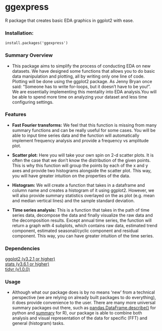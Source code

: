 # ggexpress

R package that creates basic EDA graphics in ggplot2 with ease.

### Installation:

```
install.packages('ggexpress')
```

### Summary Overview
- This package aims to simplify the process of conducting EDA on new datasets. We have designed some functions that allows you to do basic data manipulation and plotting, all by writing only one line of code. Plotting will be done using the ggplot2 package. As Jenny Bryan once said: “Someone has to write for-loops, but it doesn’t have to be you!”. We are essentially implementing this mentality into EDA analysis.You will be able to spend more time on analyzing your dataset and less time configuring settings. 

### Features
- **Fast Fourier transforms:** We feel that this function is missing from many summary functions and can be really useful for some cases. You will be able to input time series data and the function will automatically implement frequency analysis and provide a frequency vs amplitude plot.

- **Scatter plot:** Here you will take your own spin on 2-d scatter plots. It is often the case that we don’t know the distribution of the given points. This is why this function will group the points by each of the x and y axes and provide two histograms alongside the scatter plot. This way, you will have greater intuition on the properties of the data.

- **Histogram:** We will create a function that takes in a dataframe and column name and creates a histogram of it using ggplot2. However, we will also provide summary statistics overlayed on the as plot (e.g. mean and median vertical lines) and the sample standard deviation.


- **Time series analysis:** This is a function that takes in the path of time series data, decompose the data and finally visualize the raw data and the decomposition results. Except annual time series, the function will return a graph with 4 subplots, which contains raw data, estimated trend component, estimated seasonal/cyclic component and residual component. This way, you can have greater intuition of the time series.


### Dependencies

[ggplot2 (v3.2.1 or higher)](https://ggplot2.tidyverse.org)
<br>
[stats (v3.6.1 or higher)](https://www.rdocumentation.org/packages/stats/versions/3.6.2)
<br>
[tidyr (v1.0.0)](https://tidyr.tidyverse.org)

### Usage

- Although what our package does is by no means ‘new’ from a technical perspective (we are relying on already built packages to do everything), it does provide convenience to the user. There are many more universal summary packages out there, such as [pandas.DataFrame.describe()](https://pandas.pydata.org/pandas-docs/stable/reference/api/pandas.DataFrame.describe.html) for python and [summary](https://www.rdocumentation.org/packages/base/versions/3.6.2/topics/summary) for R), our package is able to combine both analysis and visual representation of the data for specific (FFT) and general (histogram) tasks.



